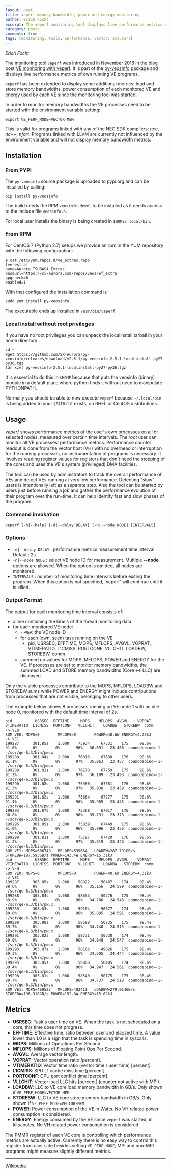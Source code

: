 ```yaml
---
layout: post
title: veperf memory bandwidth, power and energy monitoring
author: Erich Focht
excerpt: The veperf monitoring tool displays live performance metrics of running VE programs. It has been extended to also show memory bandwidths as well as power and energy metrics.
category: posts
comments: true
tags: [monitoring, tools, performance, vector, sxaurora]
---
```


*Erich Focht*

The monitoring tool `veperf` was introduced in November 2018 in the
blog post [VE monitoring with
veperf](https://sx-aurora.github.io/posts/VE-monitoring-veperf/). It
is part of the [py-veosinfo](https://github.com/sx-aurora/py-veosinfo)
package and displays live performance metrics of own running VE
programs.

`veperf` has been extended to display some additional metrics: load
and store memory bandwidths, power consumption of each monitored VE
and energy used by each VE since the monitoring tool was started.

In order to monitor memory bandwidths the VE processes need to be
started with the environment variable setting:
```
export VE_PERF_MODE=VECTOR-MEM
```
This is valid for programs linked with any of the NEC SDK compilers:
*ncc*, *nc++*, *nfort*. Programs linked with LLVM are currently not
influenced by the environment variable and will not display memory
bandwidth metrics.


## Installation

### From PYPI

The `py-veosinfo` source package is uploaded to pypi.org and can be installed
by calling:
```
pip install py-veosinfo
```

The build needs the RPM `veosinfo-devel` to be installed as it needs
access to the include file `veosinfo.h`.

For local user installs the binary is being created in `$HOME/.local/bin`.


### From RPM

For CentOS 7 (Python 2.7) setups we provide an rpm in the YUM repository with the following configuration:
```
$ cat /etc/yum.repos.d/ve_extras.repo 
[ve-extra]
name=Aurora TSUBASA Extras
baseurl=https://sx-aurora.com/repos/veos/ef_extra
gpgcheck=0
enabled=1
```

With that configured the installation command is
```
sudo yum install py-veosinfo
```

The executable ends up installed in `/usr/bin/veperf`.


### Local install without root privileges

If you have no root privileges you can unpack the localinstall tarball in your home directory:
```
cd ~
wget https://github.com/SX-Aurora/py-veosinfo/releases/download/v2.5.1/py-veosinfo-2.5.1-localinstall-py27-py36.tgz
tar xzvf py-veosinfo-2.5.1-localinstall-py27-py36.tgz
```
It is essential to do this in `$HOME` because that puts the veosinfo
(binary) module in a default place where python finds it without need
to manipulate PYTHONPATH.

Normally you should be able to now execute `veperf` because
`~/.local/bin` is being added to your `$PATH` if it exists, on RHEL or
CentOS distributions.


## Usage

*veperf* shows performance metrics of the user's own processes on all
or selected nodes, measured over certain time intervals. The *root*
user can monitor all VE processes' performance metrics. Performance
counter readout is done from the vector host (VH) with no overhead or
interruption for the running processes, no instrumentation of programs
is necessary. It involves reading register values for registers that
don't need the stopping of the cores and uses the VE's system
(privileged) DMA facilities.


The tool can be used by administrators to track the overall
performance of VEs and detect VEs running at very low
performance. Detecting "slow" users is intentionally left as a
separate step. Also the tool can be started by users just before
running a job and gather the performance evolution of their program
over the run-time. It can help identify fast and slow phases of the
program.

### Command invokation

```
veperf [-h|--help] [-d|--delay DELAY] [-n|--node NODE] [INTERVALS]
```

### Options

* `-d|--delay DELAY` : performance metrics measurement time interval. Default: 2s.
* `-n|--node NODE` : select VE node ID for measurement. Multiple **--node** options are allowed. When the option is omitted, all nodes are monitored.
* `INTERVALS` : number of monitoring time intervals before exiting the program. When this option is not specified, 'veperf' will continue until it is killed.


### Output Format

The output for each monitoring time interval consists of:

* a line containing the labels of the thread monitoring data
* for each monitored VE node:
  * `->VE#`: the VE node ID
  * for each (own, seen) task running on the VE
    * pid, USRSEC, EFFTIME, MOPS, MFLOPS, AVGVL, VOPRAT, VTIMERATIO, L1CMISS, PORTCONF, VLLCHIT, LOADBW, STOREBW, comm
  * summed up values for MOPS, MFLOPS, POWER and ENERGY for the VE. If processes are set to monitor memory bandwidths, the summed LOAD and STORE memory bandwidths (Core <-> LLC) are displayed.

Only the visible processes contribute to the MOPS, MFLOPS, LOADBW and
STOREBW sums while POWER and ENERGY might include contributions from
processes that are not visible, belonging to other users.

The example below shows 8 processes running on VE node 1 with an idle node 0, monitored with the default time interval of 2s.

```
pid          USRSEC  EFFTIME     MOPS    MFLOPS  AVGVL    VOPRAT  VTIMERATIO  L1CMISS  PORTCONF   VLLCHIT    LOADBW   STOREBW  comm      
-> VE0
SUM VE0: MOPS=0        MFLOPS=0        POWER=40.6W ENERGY=4.23kJ
-> VE1
199287      301.85s    1.000    75934     67531    175     98.6%       91.0%       0%        0%       96%   36.091   23.460  cpunodebind=-1--/scr/qe-6.3/bin/pw.x
199288      301.84s    1.000    76016     67630    176     98.6%       91.1%       0%        0%       97%   35.963   23.457  cpunodebind=-1--/scr/qe-6.3/bin/pw.x
199289      301.82s    1.000    76170     67759    175     98.6%       91.2%       0%        0%       97%   36.109   23.493  cpunodebind=-1--/scr/qe-6.3/bin/pw.x
199290      301.88s    1.000    75960     67581    176     98.6%       91.3%       0%        0%       97%   35.938   23.459  cpunodebind=-1--/scr/qe-6.3/bin/pw.x
199291      301.82s    1.000    75664     67277    175     98.6%       91.1%       0%        0%       96%   35.985   23.445  cpunodebind=-1--/scr/qe-6.3/bin/pw.x
199293      301.87s    1.000    75368     67017    176     98.6%       90.8%       0%        0%       96%   35.791   23.378  cpunodebind=-1--/scr/qe-6.3/bin/pw.x
199295      301.85s    1.000    75839     67449    175     98.6%       91.0%       0%        0%       96%   35.996   23.456  cpunodebind=-1--/scr/qe-6.3/bin/pw.x
199298      301.81s    1.000    75797     67420    176     98.6%       91.2%       0%        0%       97%   35.919   23.446  cpunodebind=-1--/scr/qe-6.3/bin/pw.x
SUM VE1: MOPS=606749   MFLOPS=539664   LOADBW=287.791GB/s STOREBW=187.593GB/s POWER=143.4W ENERGY=15.31kJ
pid          USRSEC  EFFTIME     MOPS    MFLOPS  AVGVL    VOPRAT  VTIMERATIO  L1CMISS  PORTCONF   VLLCHIT    LOADBW   STOREBW  comm      
-> VE0
SUM VE0: MOPS=0        MFLOPS=0        POWER=40.6W ENERGY=4.31kJ
-> VE1
199287      303.85s    1.000    58922     50487    174     98.4%       89.6%       0%        0%       96%   35.156   24.599  cpunodebind=-1--/scr/qe-6.3/bin/pw.x
199288      303.84s    1.000    58653     50276    175     98.4%       89.9%       0%        0%       96%   34.786   24.543  cpunodebind=-1--/scr/qe-6.3/bin/pw.x
199289      303.83s    1.000    59104     50677    174     98.4%       90.0%       0%        0%       96%   35.095   24.591  cpunodebind=-1--/scr/qe-6.3/bin/pw.x
199290      303.88s    1.000    58598     50235    175     98.4%       89.7%       0%        0%       96%   34.740   24.515  cpunodebind=-1--/scr/qe-6.3/bin/pw.x
199291      303.82s    1.000    58731     50330    174     98.4%       89.8%       0%        0%       96%   34.949   24.547  cpunodebind=-1--/scr/qe-6.3/bin/pw.x
199293      303.87s    1.000    58166     49826    175     98.4%       89.3%       0%        0%       96%   34.605   24.444  cpunodebind=-1--/scr/qe-6.3/bin/pw.x
199295      303.85s    1.000    58808     50405    174     98.4%       89.4%       0%        0%       96%   34.947   24.561  cpunodebind=-1--/scr/qe-6.3/bin/pw.x
199298      303.81s    1.000    58540     50175    175     98.4%       89.7%       0%        0%       96%   34.737   24.518  cpunodebind=-1--/scr/qe-6.3/bin/pw.x
SUM VE1: MOPS=469522   MFLOPS=402411   LOADBW=279.014GB/s STOREBW=196.318GB/s POWER=152.8W ENERGY=15.62kJ
```

## Metrics

* **USRSEC**:      Task's user time on VE. When the task is not scheduled on a core, this time does not progress.
* **EFFTIME**:     Effective time: ratio between user and elapsed time. A value lower than 1.0 is a sign that the task is spending time in syscalls.
* **MOPS**:        Millions of Operations Per Second.
* **MFLOPS**:      Millions of Floating Point Ops Per Second.
* **AVGVL**:       Average vector length.
* **VOPRAT**:      Vector operation ratio [percent].
* **VTIMERATIO**:  Vector time ratio (vector time / user time) [percent].
* **L1CMISS**:     SPU L1 cache miss time [percent].
* **PORTCONF**:    CPU port conflict time [percent].
* **VLLCHIT**:     Vector load LLC hits [percent] (counter not active with MPI).
* **LOADBW**:      LLC to VE core load memory bandwidth in GB/s. Only shown if `VE_PERF_MODE=VECTOR-MEM`.
* **STOREBW**:     LLC to VE core store memory bandwidth in GB/s. Only shown if `VE_PERF_MODE=VECTOR-MEM`.
* **POWER**:       Power consumption of the VE in Watts. No VH related power consumption is considered.
* **ENERGY**:      Energy consumed by the VE since `veperf` was started, in kiloJoules. No VH related power consumption is considered.

The PMMR register of each VE core is controlling which performance
metrics are actually active. Currently there is no easy way to control
this register from user side besides setting `VE_PERF_MODE`, MPI and
non-MPI programs might measure slightly different metrics.



---

[Wikipedia](https://en.wikipedia.org/wiki/SX-Aurora_TSUBASA)

